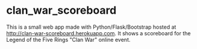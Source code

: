 # clan_war_scoreboard

This is a small web app made with Python/Flask/Bootstrap hosted at http://clan-war-scoreboard.herokuapp.com. It shows a scoreboard for the Legend of the Five Rings "Clan War" online event.
